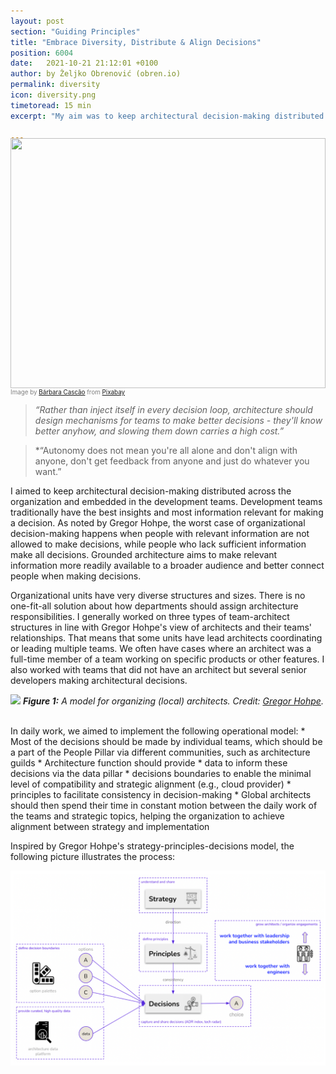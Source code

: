 ```yaml
---
layout: post
section: "Guiding Principles"
title: "Embrace Diversity, Distribute & Align Decisions"
position: 6004
date:   2021-10-21 21:12:01 +0100
author: by Željko Obrenović (obren.io)
permalink: diversity
icon: diversity.png
timetoread: 15 min
excerpt: "My aim was to keep architectural decision-making distributed across the organization embedded in the development teams. Development teams units traditionally have the best insights and most information relevant for making a decision. The worst case of organizational decision-making happens when people with relevant information do not have the mandate to make decisions, while people who lack sufficient information can make all decisions."

---
```

<img style="margin-top: -20px; width: 100%; height: 400px; object-fit: cover" 
     src="assets/images/arch/city-4991094_1920.jpg">
<div style="font-size: 70%; margin-top: -16px; color: grey; margin-bottom: 12px">
Image by <a href="https://pixabay.com/users/barbaracascao-15841899/?utm_source=link-attribution&amp;utm_medium=referral&amp;utm_campaign=image&amp;utm_content=4991094">Bárbara Cascão</a> from <a href="https://pixabay.com/?utm_source=link-attribution&amp;utm_medium=referral&amp;utm_campaign=image&amp;utm_content=4991094">Pixabay</a>
</div>



> *“Rather than inject itself in every decision loop, architecture should design mechanisms for teams to make better decisions - they'll know better anyhow, and slowing them down carries a high cost.”*

> *“Autonomy does not mean you're all alone and don't align with anyone, don't get feedback from anyone and just do whatever you want.”

I aimed to keep architectural decision-making distributed across the organization and embedded in the development teams. Development teams traditionally have the best insights and most information relevant for making a decision. As noted by Gregor Hohpe, the worst case of organizational decision-making happens when people with relevant information are not allowed to make decisions, while people who lack sufficient information make all decisions. Grounded architecture aims to make relevant information more readily available to a broader audience and better connect people when making decisions.

Organizational units have very diverse structures and sizes. There is no one-fit-all solution about how departments should assign architecture responsibilities. I generally worked on three types of team-architect structures in line with Gregor Hohpe's view of architects and their teams' relationships. That means that some units have lead architects coordinating or leading multiple teams. We often have cases where an architect was a full-time member of a team working on specific products or other features. I also worked with teams that did not have an architect but several senior developers making architectural decisions.

![](https://esilva.net/assets/team-architecture-topologies.png)
***Figure 1:** A model for organizing (local) architects. Credit: [Gregor Hohpe](https://architectelevator.com/architecture/organizing-architecture/).*

<br>
In daily work, we aimed to implement the following operational model:
* Most of the decisions should be made by individual teams, which should be a part of the People Pillar via different communities, such as architecture guilds
* Architecture function should provide 
  * data to inform these decisions via the data pillar
  * decisions boundaries to enable the minimal level of compatibility and strategic alignment (e.g., cloud provider)
  * principles to facilitate consistency in decision-making
* Global architects should then spend their time in constant motion between the daily work of the teams and strategic topics, helping the organization to achieve alignment between strategy and implementation

Inspired by Gregor Hohpe's strategy-principles-decisions model, the following picture illustrates the process:


![](assets/images/arch/architecture-system.png)

